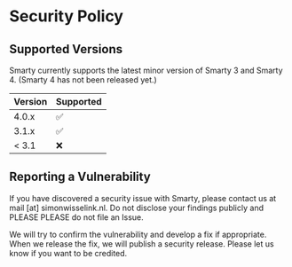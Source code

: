 # Security Policy

## Supported Versions

Smarty currently supports the latest minor version of Smarty 3 and Smarty 4. (Smarty 4 has not been released yet.)

| Version | Supported          |
| ------- | ------------------ |
| 4.0.x   | :white_check_mark: |
| 3.1.x   | :white_check_mark: |
| < 3.1   | :x:                |

## Reporting a Vulnerability

 If you have discovered a security issue with Smarty, please contact us at mail [at] simonwisselink.nl. Do not
 disclose your findings publicly and PLEASE PLEASE do not file an Issue.

We will try to confirm the vulnerability and develop a fix if appropriate. When we release the fix, we will publish
a security release. Please let us know if you want to be credited.

